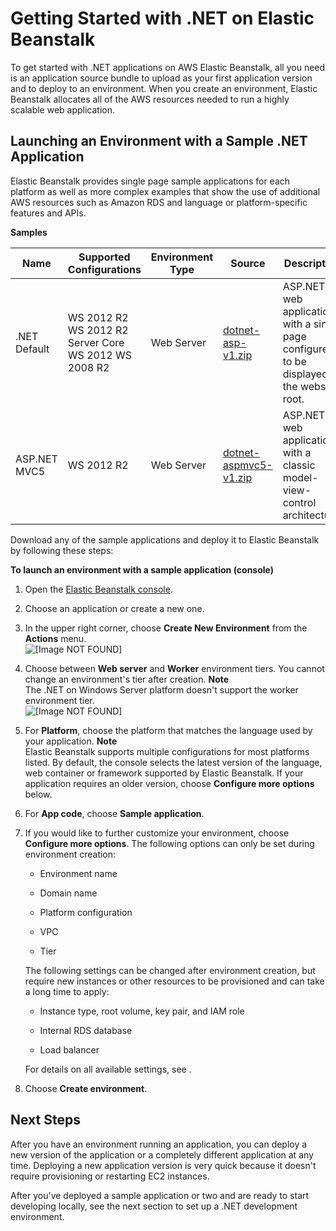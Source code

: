 # Getting Started with \.NET on Elastic Beanstalk<a name="dotnet-getstarted"></a>

To get started with \.NET applications on AWS Elastic Beanstalk, all you need is an application source bundle to upload as your first application version and to deploy to an environment\. When you create an environment, Elastic Beanstalk allocates all of the AWS resources needed to run a highly scalable web application\.

## Launching an Environment with a Sample \.NET Application<a name="dotnet-getstarted-samples"></a>

Elastic Beanstalk provides single page sample applications for each platform as well as more complex examples that show the use of additional AWS resources such as Amazon RDS and language or platform\-specific features and APIs\.


**Samples**  

|  Name  |  Supported Configurations  |  Environment Type  |  Source  |  Description  | 
| --- | --- | --- | --- | --- | 
|  \.NET Default  |  WS 2012 R2 WS 2012 R2 Server Core WS 2012 WS 2008 R2  |  Web Server  |   [dotnet\-asp\-v1\.zip](samples/dotnet-asp-v1.zip)   |  ASP\.NET web application with a single page configured to be displayed at the website root\.  | 
|  ASP\.NET MVC5  |  WS 2012 R2  |  Web Server  |  [dotnet\-aspmvc5\-v1\.zip](samples/dotnet-aspmvc5-v1.zip)  |  ASP\.NET web application with a classic model\-view\-control architecture\.  | 

Download any of the sample applications and deploy it to Elastic Beanstalk by following these steps:

**To launch an environment with a sample application \(console\)**

1. Open the [Elastic Beanstalk console](https://console.aws.amazon.com/elasticbeanstalk)\.

1. Choose an application or create a new one\.

1. In the upper right corner, choose **Create New Environment** from the **Actions** menu\.  
![\[Image NOT FOUND\]](http://docs.aws.amazon.com/elasticbeanstalk/latest/dg/images/application-actions-createnewenvironment.png)

1. Choose between **Web server** and **Worker** environment tiers\. You cannot change an environment's tier after creation\.
**Note**  
The \.NET on Windows Server platform doesn't support the worker environment tier\.  
![\[Image NOT FOUND\]](http://docs.aws.amazon.com/elasticbeanstalk/latest/dg/images/wizard-choosetier.png)

1. For **Platform**, choose the platform that matches the language used by your application\.
**Note**  
Elastic Beanstalk supports multiple configurations for most platforms listed\. By default, the console selects the latest version of the language, web container or framework supported by Elastic Beanstalk\. If your application requires an older version, choose **Configure more options** below\.

1. For **App code**, choose **Sample application**\.

1. If you would like to further customize your environment, choose **Configure more options**\. The following options can only be set during environment creation:

   + Environment name

   + Domain name

   + Platform configuration

   + VPC

   + Tier

   The following settings can be changed after environment creation, but require new instances or other resources to be provisioned and can take a long time to apply:

   + Instance type, root volume, key pair, and IAM role

   + Internal RDS database

   + Load balancer

   For details on all available settings, see \.

1. Choose **Create environment**\.

## Next Steps<a name="dotnet-getstarted-next"></a>

After you have an environment running an application, you can deploy a new version of the application or a completely different application at any time\. Deploying a new application version is very quick because it doesn't require provisioning or restarting EC2 instances\.

After you've deployed a sample application or two and are ready to start developing locally, see the next section to set up a \.NET development environment\.